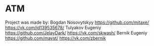 # ATM
Project was made by:
Bogdan Nosovytskyy
	https://github.com/mitaxe/
	https://vk.com/id139535678/
Tulyakov Eugeniy
	https://github.com/JelayDark/
	https://vk.com/skwash/
Bernik Eugeniy
	https://github.com/mayst/
	https://vk.com/zbernik
